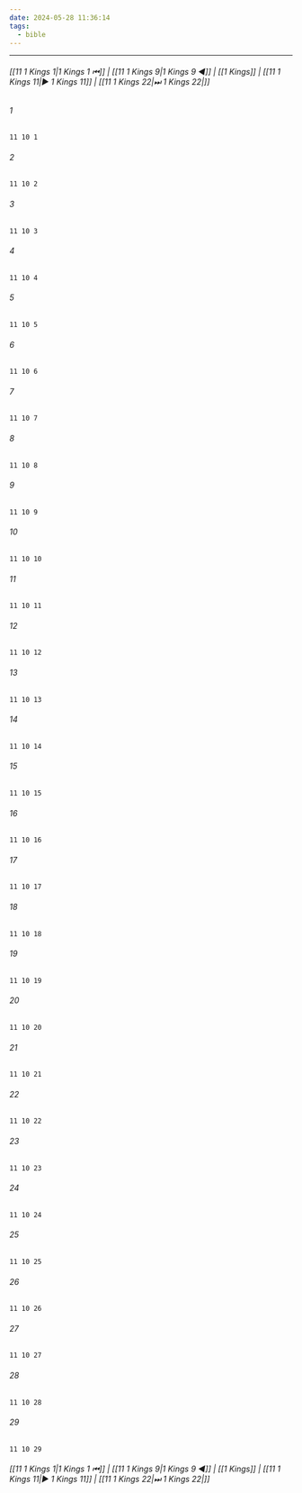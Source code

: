 ```yaml
---
date: 2024-05-28 11:36:14
tags:
  - bible
---
```

___

###### [[11 1 Kings 1|1 Kings 1 ⏮]] | [[11 1 Kings 9|1 Kings 9 ◀]] | [[1 Kings]] | [[11 1 Kings 11|▶ 1 Kings 11]] | [[11 1 Kings 22|⏭ 1 Kings 22|]]

###### 1
``` verse
11 10 1 
```
###### 2
``` verse
11 10 2 
```
###### 3
``` verse
11 10 3 
```
###### 4
``` verse
11 10 4 
```
###### 5
``` verse
11 10 5 
```
###### 6
``` verse
11 10 6 
```
###### 7
``` verse
11 10 7 
```
###### 8
``` verse
11 10 8 
```
###### 9
``` verse
11 10 9 
```
###### 10
``` verse
11 10 10 
```
###### 11
``` verse
11 10 11 
```
###### 12
``` verse
11 10 12 
```
###### 13
``` verse
11 10 13 
```
###### 14
``` verse
11 10 14 
```
###### 15
``` verse
11 10 15 
```
###### 16
``` verse
11 10 16 
```
###### 17
``` verse
11 10 17 
```
###### 18
``` verse
11 10 18 
```
###### 19
``` verse
11 10 19 
```
###### 20
``` verse
11 10 20 
```
###### 21
``` verse
11 10 21 
```
###### 22
``` verse
11 10 22 
```
###### 23
``` verse
11 10 23 
```
###### 24
``` verse
11 10 24 
```
###### 25
``` verse
11 10 25 
```
###### 26
``` verse
11 10 26 
```
###### 27
``` verse
11 10 27 
```
###### 28
``` verse
11 10 28 
```
###### 29
``` verse
11 10 29 
```

###### [[11 1 Kings 1|1 Kings 1 ⏮]] | [[11 1 Kings 9|1 Kings 9 ◀]] | [[1 Kings]] | [[11 1 Kings 11|▶ 1 Kings 11]] | [[11 1 Kings 22|⏭ 1 Kings 22|]]

